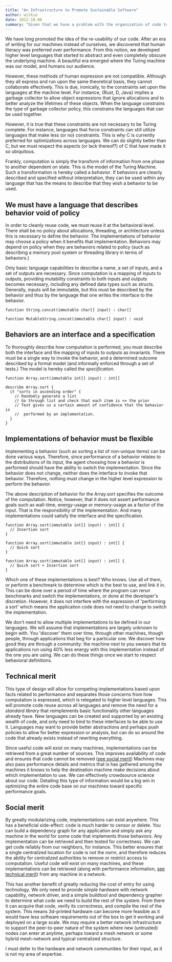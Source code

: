 ```yaml
---
title: "An Infrastructure to Promote Sustainable Software"
author: wilkie
date: 2012-10-06
summary: "Given that we have a problem with the organization of code to provide better objective reuse, we can solve this by using a language to describe computational behaviors and specifications and define absolutely nothing else. Implementations of these behaviors can contain isolated abstractions, and applications as a whole can use abstractions to glue together computations. This simple infrastructure provides not just technical benefits but also illustrates many social merits."
---
```


We have long promoted the idea of the re-usability of our code. After an era of writing for our machines instead of ourselves, we discovered that human literacy was preferred over performance. From this notion, we developed higher level languages that started to abstract and even completely obscure the underlying machine. A beautiful era emerged where the Turing machine was our model, and humans our audience.

However, these methods of human expression are not compatible. Although they all express and run upon the same theoretical basis, they cannot collaborate effectively. This is due, ironically, to the constraints set upon the languages at the machine level. For instance, {Rust, D, Java} implies a garbage collector to allow object expressions that ignore allocations and to better analyze the lifetimes of these objects. When the language constrains the type of garbage collector policy, this constrains the languages that can be used together.

However, it is true that these constraints are not necessary to be Turing complete. For instance, languages that force constraints can still utilize languages that make less (or no) constraints. This is why C is currently preferred for optimizations across languages. We can do slightly better than C, but we must respect the aspects (or lack thereof?) of C that have made it so ubiquitous.

Frankly, computation is simply the transform of information from one phase to another dependent on state. This is the model of the Turing Machine. Such a transformation is hereby called a *behavior*. If behaviors are cleanly described and specified without interpretation, they can be used within any language that has the means to describe that they wish a behavior to be used.

## We must have a language that describes behavior void of policy

In order to cleanly reuse code, we must reuse it at the behavioral level. There shall be no policy about allocations, threading, or architecture unless this is necessary to define the behavior. The implementations of behavior may choose a policy when it benefits that implementation. Behaviors may depend on policy when they are behaviors related to policy (such as describing a memory pool system or threading library in terms of behaviors.)

Only basic language capabilities to describe a name, a set of inputs, and a set of outputs are necessary. Since computation is a mapping of inputs to outputs, providing mutability constraints to both inputs and outputs becomes necessary, including any defined data types such as structs. Generally, inputs will be immutable, but this must be described by the behavior and thus by the language that one writes the interface to the behavior.

    function String.concat(immutable char[] input) : char[]
    
    function MutableString.concat(immutable char[] input) : void

## Behaviors are an interface and a specification

To thoroughly describe how computation is performed, you must describe both the interface and the mapping of inputs to outputs as invariants. There must be a single way to invoke the behavior, and a determined outcome described by a formal model (and informally enforced through a set of tests.) The model is hereby called the *specification*.

    function Array.sort(immutable int[] input) : int[]

    describe Array.sort {
      it "sorts in ascending order" {
        // Randomly generate a list
        // Go through list and check that each item is <= the prior
        // Test gives us a certain amount of confidence that the behavior is
        //  performed by an implementation.
      }
    }

## Implementations of behavior must be flexible

Implementing a behavior (such as sorting a list of non-unique items) can be done various ways. Therefore, since performance of a behavior relates to the distributions of its input, the agent choosing how a behavior is performed should have the ability to switch the implementation. Since the behavior does not change, neither does the interface to invoke that behavior. Therefore, nothing must change in the higher level expression to perform the behavior.

The above description of behavior for the Array.sort specifies the outcome of the computation. Notice, however, that it does not assert performance goals such as wall-time, energy-usage or memory-usage as a factor of the input. That is the responsibility of the implementation. And many implementations could satisfy the interface and the specification.

    function Array.sort(immutable int[] input) : int[] {
      // Insertion sort
    }

    function Array.sort(immutable int[] input) : int[] {
      // Quick sort
    }

    function Array.sort(immutable int[] input) : int[] {
      // Quick sort + Insertion sort
    }

Which one of these implementations is best? Who knows. Use all of them, or perform a benchmark to determine which is the best to use, and link it in. This can be done over a period of time where the program can rerun benchmarks and switch the implementations, or done at the developer's discretion. However, it does not interfere with the expression of 'performing a sort' which means the application code does not need to change to switch the implementation.

We don't need to allow multiple implementations to be defined in our languages. We will assume that implementations are largely unknown to begin with. You 'discover' them over time, through other machines, though people, through applications that beg for a particular one. We discover how good they are through a community: the machine next to you swears that its applications run using 40% less energy with this implementation instead of the one you are using. We can do these things once we start to respect behavioral definitions.

## Technical merit

This type of design will allow for competing implementations based upon facts related to performance and separates those concerns from how computation is expressed, which is relegated to higher level languages. This will promote code reuse across all languages and remove the need for a *standard library* that reimplements basic functionality other languages already have. New languages can be created and supported by an existing wealth of code, and only need to bind to these interfaces to be able to use it. Languages may want to provide better abstractions and perhaps push policies to allow for better expression or analysis, but can do so around the code that already exists instead of rewriting everything.

Since useful code will exist on many machines, implementations can be retrieved from a great number of sources. This improves availability of code and ensures that code cannot be removed ([see social merit](#social_merit)) Machines may also pass performance details and metrics that is has gathered among the machines it knows to help the destination machine make decisions about which implementation to use. We can effectively crowdsource science about our code. Detailing this type of information would be a big win in optimizing the entire code base on our machines toward specific performance goals.

## Social merit

By greatly modularizing code, implementations can exist anywhere. This has a beneficial side-effect: code is much harder to censor or delete. You can build a dependency graph for any application and simply ask any machine in the world for some code that implements those behaviors. Any implementation can be retrieved and then tested for correctness. We can get code reliably from our neighbors, for instance. This better ensures that a single centralized location for code is not the norm, and therefore reduces the ability for centralized authorities to remove or restrict access to computation. Useful code will exist on many machines, and these implementations can be retrieved (along with performance information, [see technical merit](#technical_merit)) from any machine in a network.

This has another benefit of greatly reducing the cost of entry for using technology. We only need to provide simple hardware with network capability, network driver, and a simple buildtool and dependency grapher to determine what code we need to build the rest of the system. From there it can acquire that code, verify its correctness, and compile the rest of the system. This means 3d-printed hardware can become more feasible as it would have less software requirements out of the box to get it working and deployed on a large scale. We may require a better network infrastructure to support the peer-to-peer nature of the system where new (untrusted) nodes can enter at anytime, perhaps toward a mesh network or some hybrid mesh-network and typical centralized structure.

I must defer to the hardware and network communities for their input, as it is not my area of expertise.
